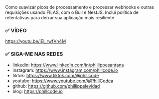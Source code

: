 Como suavizar picos de processamento e processar webhooks e outras requisições usando FILAS, com o Bull e NestJS. Inclui política de retentativas para deixar sua aplicação mais resiliente.

### ✅ VÍDEO

https://youtu.be/lEI_rwfVn4M

### ✅ SIGA-ME NAS REDES

- linkedin: https://www.linkedin.com/in/phillippesantana
- instagram: https://www.instagram.com/phillcode.io
- tiktok: https://www.tiktok.com/@phillcode
- youtube: https://www.youtube.com/@PhillCodea
- github: https://github.com/phillippelevidad
- blog: https://phillcode.io
